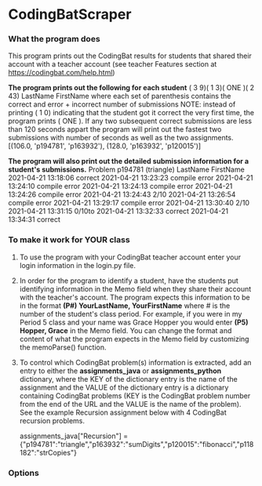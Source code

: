 # CodingBatScraper

### What the program does

This program prints out the CodingBat results for students that shared their account with a teacher account (see teacher Features section at https://codingbat.com/help.html)

**The program prints out the following for each student**
  ( 3  9)( 1  3)( ONE )( 2 43) LastName FirstName
where each set of parenthesis contains the correct and error + incorrect number of submissions NOTE: instead of printing ( 1  0) indicating that the student got it correct the very first time, the program prints ( ONE ). If any two subsequent correct submissions are less than 120 seconds
appart the program will print out the fastest two submissions with number of seconds as well as the two assignments.
  [(106.0, 'p194781', 'p163932'), (128.0, 'p163932', 'p120015')]

**The program will also print out the detailed submission information for a student's submissions.**
  Problem p194781 (triangle) LastName FirstName
    2021-04-21 13:18:06  correct
    2021-04-21 13:23:23  compile error
    2021-04-21 13:24:10  compile error
    2021-04-21 13:24:13  compile error
    2021-04-21 13:24:26  compile error
    2021-04-21 13:24:43  2/10
    2021-04-21 13:26:54  compile error
    2021-04-21 13:29:17  compile error
    2021-04-21 13:30:40  2/10
    2021-04-21 13:31:15  0/10to
    2021-04-21 13:32:33  correct
    2021-04-21 13:34:31  correct

### To make it work for YOUR class
1. To use the program with your CodingBat teacher account enter your login information in the login.py file.
2. In order for the program to identify a student, have the students put identifying information in the Memo field when they share their account with the teacher's account. The program expects this information to be in the format **(P#) YourLastName, YourFirstName** where # is the number of the student's class period. For example, if you were in my Period 5 class and your name was Grace Hopper you would enter **(P5) Hopper, Grace** in the Memo field. You can change the format and content of what the program expects in the Memo field by customizing the memoParse() function.
3. To control which CodingBat problem(s) information is extracted, add an entry to either the **assignments_java** or **assignments_python** dictionary, where the KEY of the dictionary entry is the name of the assignment and the VALUE of the dictionary entry is a dictionary containing CodingBat problems (KEY is the CodingBat problem number from the end of the URL and the VALUE is the name of the problem). See the example Recursion assignment below with 4 CodingBat recursion problems.

   assignments_java["Recursion"] = {"p194781":"triangle","p163932":"sumDigits","p120015":"fibonacci","p118182":"strCopies"}

### Options


